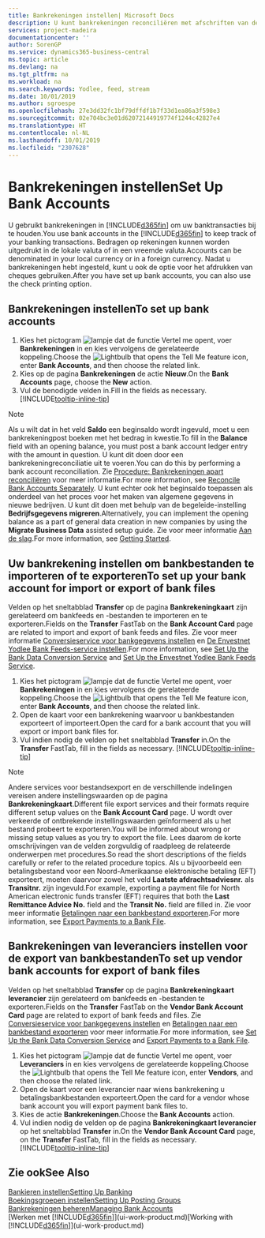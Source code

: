 ```yaml
---
title: Bankrekeningen instellen| Microsoft Docs
description: U kunt bankrekeningen reconciliëren met afschriften van de bank.
services: project-madeira
documentationcenter: ''
author: SorenGP
ms.service: dynamics365-business-central
ms.topic: article
ms.devlang: na
ms.tgt_pltfrm: na
ms.workload: na
ms.search.keywords: Yodlee, feed, stream
ms.date: 10/01/2019
ms.author: sgroespe
ms.openlocfilehash: 27e3dd32fc1bf79dffdf1b7f33d1ea86a3f598e3
ms.sourcegitcommit: 02e704bc3e01d62072144919774f1244c42827e4
ms.translationtype: HT
ms.contentlocale: nl-NL
ms.lasthandoff: 10/01/2019
ms.locfileid: "2307628"
---
```

# <a name="set-up-bank-accounts"></a><span data-ttu-id="2f120-103">Bankrekeningen instellen</span><span class="sxs-lookup"><span data-stu-id="2f120-103">Set Up Bank Accounts</span></span>
<span data-ttu-id="2f120-104">U gebruikt bankrekeningen in [!INCLUDE[d365fin](includes/d365fin_md.md)] om uw banktransacties bij te houden.</span><span class="sxs-lookup"><span data-stu-id="2f120-104">You use bank accounts in the [!INCLUDE[d365fin](includes/d365fin_md.md)] to keep track of your banking transactions.</span></span> <span data-ttu-id="2f120-105">Bedragen op rekeningen kunnen worden uitgedrukt in de lokale valuta of in een vreemde valuta.</span><span class="sxs-lookup"><span data-stu-id="2f120-105">Accounts can be denominated in your local currency or in a foreign currency.</span></span> <span data-ttu-id="2f120-106">Nadat u bankrekeningen hebt ingesteld, kunt u ook de optie voor het afdrukken van cheques gebruiken.</span><span class="sxs-lookup"><span data-stu-id="2f120-106">After you have set up bank accounts, you can also use the check printing option.</span></span>

## <a name="to-set-up-bank-accounts"></a><span data-ttu-id="2f120-107">Bankrekeningen instellen</span><span class="sxs-lookup"><span data-stu-id="2f120-107">To set up bank accounts</span></span>
1. <span data-ttu-id="2f120-108">Kies het pictogram ![lampje dat de functie Vertel me opent](media/ui-search/search_small.png "Vertel me wat u wilt doen"), voer **Bankrekeningen** in en kies vervolgens de gerelateerde koppeling.</span><span class="sxs-lookup"><span data-stu-id="2f120-108">Choose the ![Lightbulb that opens the Tell Me feature](media/ui-search/search_small.png "Tell me what you want to do") icon, enter **Bank Accounts**, and then choose the related link.</span></span>
2. <span data-ttu-id="2f120-109">Kies op de pagina **Bankrekeningen** de actie **Nieuw**.</span><span class="sxs-lookup"><span data-stu-id="2f120-109">On the **Bank Accounts** page, choose the **New** action.</span></span>
3. <span data-ttu-id="2f120-110">Vul de benodigde velden in.</span><span class="sxs-lookup"><span data-stu-id="2f120-110">Fill in the fields as necessary.</span></span> [!INCLUDE[tooltip-inline-tip](includes/tooltip-inline-tip_md.md)]

> [!NOTE]
> <span data-ttu-id="2f120-111">Als u wilt dat in het veld **Saldo** een beginsaldo wordt ingevuld, moet u een bankrekeningpost boeken met het bedrag in kwestie.</span><span class="sxs-lookup"><span data-stu-id="2f120-111">To fill in the **Balance** field with an opening balance, you must post a bank account ledger entry with the amount in question.</span></span> <span data-ttu-id="2f120-112">U kunt dit doen door een bankrekeningreconciliatie uit te voeren.</span><span class="sxs-lookup"><span data-stu-id="2f120-112">You can do this by performing a bank account reconciliation.</span></span> <span data-ttu-id="2f120-113">Zie [Procedure: Bankrekeningen apart reconciliëren](bank-how-reconcile-bank-accounts-separately.md) voor meer informatie.</span><span class="sxs-lookup"><span data-stu-id="2f120-113">For more information, see [Reconcile Bank Accounts Separately](bank-how-reconcile-bank-accounts-separately.md).</span></span> <span data-ttu-id="2f120-114">U kunt echter ook het beginsaldo toepassen als onderdeel van het proces voor het maken van algemene gegevens in nieuwe bedrijven. U kunt dit doen met behulp van de begeleide-instelling **Bedrijfsgegevens migreren**.</span><span class="sxs-lookup"><span data-stu-id="2f120-114">Alternatively, you can implement the opening balance as a part of general data creation in new companies by using the **Migrate Business Data** assisted setup guide.</span></span> <span data-ttu-id="2f120-115">Zie voor meer informatie [Aan de slag](product-get-started.md).</span><span class="sxs-lookup"><span data-stu-id="2f120-115">For more information, see [Getting Started](product-get-started.md).</span></span>

## <a name="to-set-up-your-bank-account-for-import-or-export-of-bank-files"></a><span data-ttu-id="2f120-116">Uw bankrekening instellen om bankbestanden te importeren of te exporteren</span><span class="sxs-lookup"><span data-stu-id="2f120-116">To set up your bank account for import or export of bank files</span></span>
<span data-ttu-id="2f120-117">Velden op het sneltabblad **Transfer** op de pagina **Bankrekeningkaart** zijn gerelateerd om bankfeeds en -bestanden te importeren en te exporteren.</span><span class="sxs-lookup"><span data-stu-id="2f120-117">Fields on the **Transfer** FastTab on the **Bank Account Card** page are related to import and export of bank feeds and files.</span></span> <span data-ttu-id="2f120-118">Zie voor meer informatie [Conversieservice voor bankgegevens instellen](bank-how-setup-bank-data-conversion-service.md) en [De Envestnet Yodlee Bank Feeds-service instellen](bank-how-setup-bank-statement-service.md).</span><span class="sxs-lookup"><span data-stu-id="2f120-118">For more information, see [Set Up the Bank Data Conversion Service](bank-how-setup-bank-data-conversion-service.md) and [Set Up the Envestnet Yodlee Bank Feeds Service](bank-how-setup-bank-statement-service.md).</span></span>

1. <span data-ttu-id="2f120-119">Kies het pictogram ![lampje dat de functie Vertel me opent](media/ui-search/search_small.png "Vertel me wat u wilt doen"), voer **Bankrekeningen** in en kies vervolgens de gerelateerde koppeling.</span><span class="sxs-lookup"><span data-stu-id="2f120-119">Choose the ![Lightbulb that opens the Tell Me feature](media/ui-search/search_small.png "Tell me what you want to do") icon, enter **Bank Accounts**, and then choose the related link.</span></span>
2. <span data-ttu-id="2f120-120">Open de kaart voor een bankrekening waarvoor u bankbestanden exporteert of importeert.</span><span class="sxs-lookup"><span data-stu-id="2f120-120">Open the card for a bank account that you will export or import bank files for.</span></span>
3. <span data-ttu-id="2f120-121">Vul indien nodig de velden op het sneltabblad **Transfer** in.</span><span class="sxs-lookup"><span data-stu-id="2f120-121">On the **Transfer** FastTab, fill in the fields as necessary.</span></span> [!INCLUDE[tooltip-inline-tip](includes/tooltip-inline-tip_md.md)]

> [!NOTE]  
>   <span data-ttu-id="2f120-122">Andere services voor bestandsexport en de verschillende indelingen vereisen andere instellingswaarden op de pagina **Bankrekeningkaart**.</span><span class="sxs-lookup"><span data-stu-id="2f120-122">Different file export services and their formats require different setup values on the **Bank Account Card** page.</span></span> <span data-ttu-id="2f120-123">U wordt over verkeerde of ontbrekende instellingswaarden geïnformeerd als u het bestand probeert te exporteren.</span><span class="sxs-lookup"><span data-stu-id="2f120-123">You will be informed about wrong or missing setup values as you try to export the file.</span></span> <span data-ttu-id="2f120-124">Lees daarom de korte omschrijvingen van de velden zorgvuldig of raadpleeg de relateerde onderwerpen met procedures.</span><span class="sxs-lookup"><span data-stu-id="2f120-124">So read the short descriptions of the fields carefully or refer to the related procedure topics.</span></span> <span data-ttu-id="2f120-125">Als u bijvoorbeeld een betalingsbestand voor een Noord-Amerikaanse elektronische betaling (EFT) exporteert, moeten daarvoor zowel het veld **Laatste afdrachtsadviesnr.** als **Transitnr.** zijn ingevuld.</span><span class="sxs-lookup"><span data-stu-id="2f120-125">For example, exporting a payment file for North American electronic funds transfer (EFT) requires that both the **Last Remittance Advice No.** field and the **Transit No.** field are filled in.</span></span> <span data-ttu-id="2f120-126">Zie voor meer informatie [Betalingen naar een bankbestand exporteren](payables-how-export-payments-bank-file.md).</span><span class="sxs-lookup"><span data-stu-id="2f120-126">For more information, see [Export Payments to a Bank File](payables-how-export-payments-bank-file.md).</span></span>

## <a name="to-set-up-vendor-bank-accounts-for-export-of-bank-files"></a><span data-ttu-id="2f120-127">Bankrekeningen van leveranciers instellen voor de export van bankbestanden</span><span class="sxs-lookup"><span data-stu-id="2f120-127">To set up vendor bank accounts for export of bank files</span></span>
<span data-ttu-id="2f120-128">Velden op het sneltabblad **Transfer** op de pagina **Bankrekeningkaart leverancier** zijn gerelateerd om bankfeeds en -bestanden te exporteren.</span><span class="sxs-lookup"><span data-stu-id="2f120-128">Fields on the **Transfer** FastTab on the **Vendor Bank Account Card** page are related to export of bank feeds and files.</span></span> <span data-ttu-id="2f120-129">Zie [Conversieservice voor bankgegevens instellen](bank-how-setup-bank-data-conversion-service.md) en [Betalingen naar een bankbestand exporteren](payables-how-export-payments-bank-file.md) voor meer informatie.</span><span class="sxs-lookup"><span data-stu-id="2f120-129">For more information, see [Set Up the Bank Data Conversion Service](bank-how-setup-bank-data-conversion-service.md) and [Export Payments to a Bank File](payables-how-export-payments-bank-file.md).</span></span>

1. <span data-ttu-id="2f120-130">Kies het pictogram ![lampje dat de functie Vertel me opent](media/ui-search/search_small.png "Vertel me wat u wilt doen"), voer **Leveranciers** in en kies vervolgens de gerelateerde koppeling.</span><span class="sxs-lookup"><span data-stu-id="2f120-130">Choose the ![Lightbulb that opens the Tell Me feature](media/ui-search/search_small.png "Tell me what you want to do") icon, enter **Vendors**, and then choose the related link.</span></span>
2. <span data-ttu-id="2f120-131">Open de kaart voor een leverancier naar wiens bankrekening u betalingsbankbestanden exporteert.</span><span class="sxs-lookup"><span data-stu-id="2f120-131">Open the card for a vendor whose bank account you will export payment bank files to.</span></span>
3. <span data-ttu-id="2f120-132">Kies de actie **Bankrekeningen**.</span><span class="sxs-lookup"><span data-stu-id="2f120-132">Choose the **Bank Accounts** action.</span></span>
3. <span data-ttu-id="2f120-133">Vul indien nodig de velden op de pagina **Bankrekeningkaart leverancier** op het sneltabblad **Transfer** in.</span><span class="sxs-lookup"><span data-stu-id="2f120-133">On the **Vendor Bank Account Card** page, on the **Transfer** FastTab, fill in the fields as necessary.</span></span> [!INCLUDE[tooltip-inline-tip](includes/tooltip-inline-tip_md.md)]

## <a name="see-also"></a><span data-ttu-id="2f120-134">Zie ook</span><span class="sxs-lookup"><span data-stu-id="2f120-134">See Also</span></span>
[<span data-ttu-id="2f120-135">Bankieren instellen</span><span class="sxs-lookup"><span data-stu-id="2f120-135">Setting Up Banking</span></span>](bank-setup-banking.md)  
[<span data-ttu-id="2f120-136">Boekingsgroepen instellen</span><span class="sxs-lookup"><span data-stu-id="2f120-136">Setting Up Posting Groups</span></span>](finance-posting-groups.md)  
[<span data-ttu-id="2f120-137">Bankrekeningen beheren</span><span class="sxs-lookup"><span data-stu-id="2f120-137">Managing Bank Accounts</span></span>](bank-manage-bank-accounts.md)  
<span data-ttu-id="2f120-138">[Werken met [!INCLUDE[d365fin](includes/d365fin_md.md)]](ui-work-product.md)</span><span class="sxs-lookup"><span data-stu-id="2f120-138">[Working with [!INCLUDE[d365fin](includes/d365fin_md.md)]](ui-work-product.md)</span></span>
